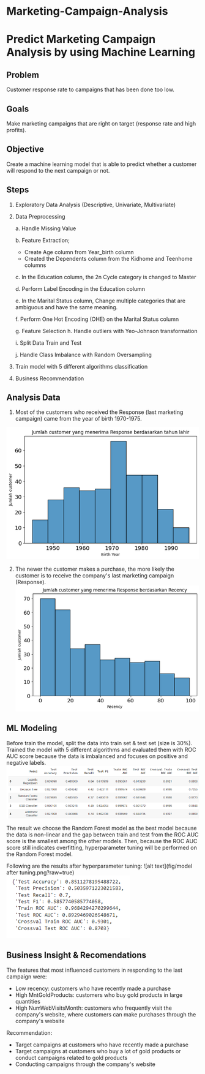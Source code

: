 # Marketing-Campaign-Analysis

# Predict Marketing Campaign Analysis by using Machine Learning

## Problem
Customer response rate to campaigns that has been done too low.

## Goals
Make marketing campaigns that are right on target (response rate and high profits).

## Objective
Create a machine learning model that is able to predict whether a customer will respond to the next campaign or not.

## Steps
1.  Exploratory Data Analysis (Descriptive, Univariate, Multivariate)
2.  Data Preprocessing
 
    a. Handle Missing Value 
    
    b. Feature Extraction;
    - Create Age column from Year_birth column 
    - Created the Dependents column from the Kidhome and Teenhome columns
    
    c. In the Education column, the 2n Cycle category is changed to Master 
    
    d. Perform Label Encoding in the Education column 
    
    e. In the Marital Status column, Change multiple categories that are ambiguous and have the same meaning.
    
    f. Perform One Hot Encoding (OHE) on the Marital Status column 
    
    g. Feature Selection h. Handle outliers with Yeo-Johnson transformation 
    
    i. Split Data Train and Test 
    
    j. Handle Class Imbalance with Random Oversampling
    
3.  Train model with 5 different algorithms classification
4.  Business Recommendation

## Analysis Data
1. Most of the customers who received the Response (last marketing campaign) came from the year of birth 1970-1975.

![alt text](fig/insight1.png?raw=true)

2. The newer the customer makes a purchase, the more likely the customer is to receive the company's last marketing campaign (Response).
![alt text](fig/insight2.png?raw=true)

## ML Modeling
Before train the model, split the data into train set & test set (size is 30%). Trained the model with 5 different algorithms and evaluated them with ROC AUC score because the data is imbalanced and focuses on positive and negative labels.
![alt text](fig/modelling.png?raw=true)

The result we choose the Random Forest model as the best model because the data is non-linear and the gap between train and test from the ROC AUC score is the smallest among the other models. Then, because the ROC AUC score still indicates overfitting, hyperparameter tuning will be performed on the Random Forest model.

Following are the results after hyperparameter tuning:
![alt text](fig/model after tuning.png?raw=true)
![alt text](fig/model_after_tuning.png)

## Business Insight & Recomendations
The features that most influenced customers in responding to the last campaign were:
- Low recency: customers who have recently made a purchase
- High MntGoldProducts: customers who buy gold products in large quantities
- High NumWebVisitsMonth: customers who frequently visit the company's website, where customers can make purchases through the company's website

Recommendation:
- Target campaigns at customers who have recently made a purchase
- Target campaigns at customers who buy a lot of gold products or conduct campaigns related to gold products
- Conducting campaigns through the company's website
